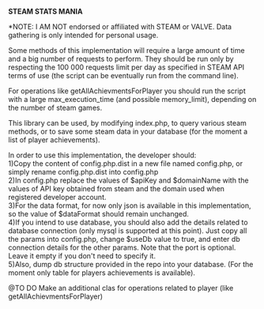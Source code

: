 **STEAM STATS MANIA**

*NOTE: I AM NOT endorsed or affiliated with STEAM or VALVE. Data gathering
is only intended for personal usage.

Some methods of this implementation will require a large amount of time
and a big number of requests to perform. They should be run only by respecting
the 100 000 requests limit per day as specified in STEAM API terms of use
(the script can be eventually run from the command line).

For operations like getAllAchievmentsForPlayer you should run the 
script with a large max_execution_time (and possible memory_limit), depending on the number
of steam games.

This library can be used, by modifying index.php, to query various
steam methods, or to save some steam data in your database (for the moment
a list of player achievements).

In order to use this implementation, the developer should:  
1)Copy the content of config.php.dist in a new file named config.php,
or simply rename config.php.dist into config.php  
2)In config.php replace the values of $apiKey and $domainName with the
values of API key obtained from steam and the domain used when registered 
developer account.  
3)For the data format, for now only json is available in this implementation, 
so the value of $dataFormat should remain unchanged.  
4)If you intend to use database, you should also add the details related
to database connection (only mysql is supported at this point). Just copy
all the params into config.php, change $useDb value to true, and 
enter db connection details for the other params.
Note that the port is optional. Leave it empty if you don't need to specify it.  
5)Also, dump db structure provided in the repo into your database.
(For the moment only table for players achievements is available).  

@TO DO 
Make an additional clas for operations related to player
(like getAllAchievmentsForPlayer)